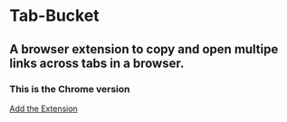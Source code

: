 # Tab-Bucket
## A browser extension to copy and open multipe links across tabs in a browser.
### This is the Chrome version 
<a href="https://chromewebstore.google.com/detail/mebliglplpfbnljphggmjinbgjlhkgjd?utm_source=item-share-cb"> Add the Extension </a>
